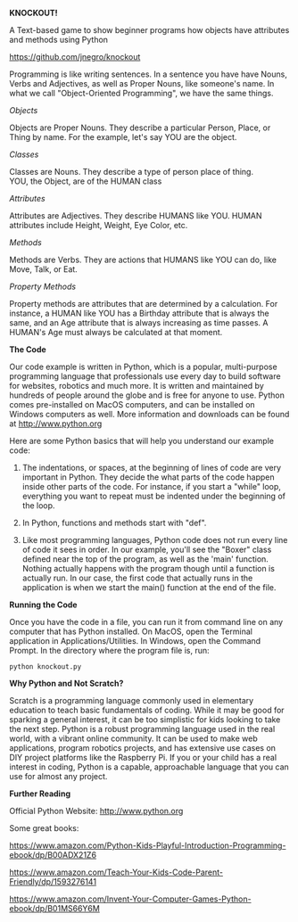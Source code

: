 **KNOCKOUT!**

A Text-based game to show beginner programs how objects have
attributes and methods using Python

https://github.com/jnegro/knockout

Programming is like writing sentences.  In a sentence you have have
Nouns, Verbs and Adjectives, as well as Proper Nouns, like someone's
name. In what we call "Object-Oriented  Programming", we have the
same things.

_Objects_

Objects are Proper Nouns.  They describe a particular Person, Place,
or Thing by name.  For the example, let's say YOU are the object.

_Classes_

Classes are Nouns.  They describe a type of person place of thing.  
YOU, the Object, are of the HUMAN class

_Attributes_

Attributes are Adjectives.  They describe HUMANS like YOU.  HUMAN
attributes include Height, Weight, Eye Color, etc.

_Methods_

Methods are Verbs.  They are actions that HUMANS like YOU can do, 
like Move, Talk, or Eat.

_Property Methods_

Property methods are attributes that are determined by a calculation. 
For instance, a HUMAN like YOU has a Birthday attribute that is always
the same, and an Age attribute that is always increasing as time 
passes.  A HUMAN's Age must always be calculated at that moment.

**The Code**

Our code example is written in Python, which is a popular, 
multi-purpose programming language that professionals use every day
to build software for websites, robotics and much more.  It is 
written and maintained by hundreds of people around the globe and is free for
anyone to use.  Python comes pre-installed on MacOS computers, and
can be installed on Windows computers as well.  More information
and downloads can be found at http://www.python.org

Here are some Python basics that will help you understand our 
example code:

1) The indentations, or spaces, at the beginning of lines of code
are very important in Python.  They decide the what parts of the 
code happen inside other parts of the code. For instance, if you
start a "while" loop, everything you want to repeat must be 
indented under the beginning of the loop.

2) In Python, functions and methods start with "def".

3) Like most programming languages, Python code does not run every
line of code it sees in order.  In our example, you'll see the "Boxer"
class defined near the top of the program, as well as the 'main' function.
Nothing actually happens with the program though until a function is actually
run.   In our case, the first code that actually runs in the application
is when we start the main() function at the end of the file.

**Running the Code**

Once you have the code in a file, you can run it from command line on
any computer that has Python installed.  On MacOS, open the Terminal application
in Applications/Utilities. In Windows, open the Command Prompt. In 
the directory where the program file is, run:

    python knockout.py
    
**Why Python and Not Scratch?**

Scratch is a programming language commonly used in elementary 
education to teach basic fundamentals of coding.  While it 
may be good for sparking a general interest, it can be too simplistic
for kids looking to take the next step.  Python is a robust 
programming language used in the real world, with a vibrant online 
community.  It can be used to make web applications, program robotics
projects, and has extensive use cases on DIY project platforms like
the Raspberry Pi.  If you or your child has a real interest in coding,
Python is a capable, approachable language that you can use for almost 
any project.


**Further Reading**

Official Python Website:
http://www.python.org

Some great books:

https://www.amazon.com/Python-Kids-Playful-Introduction-Programming-ebook/dp/B00ADX21Z6

https://www.amazon.com/Teach-Your-Kids-Code-Parent-Friendly/dp/1593276141

https://www.amazon.com/Invent-Your-Computer-Games-Python-ebook/dp/B01MS66Y6M